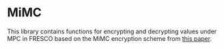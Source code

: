 MiMC
====

This library contains functions for encrypting and decrypting values under MPC
in FRESCO based on the MiMC encryption scheme from <a href="https://eprint.iacr.org/2016/492.pdf">this paper</a>.